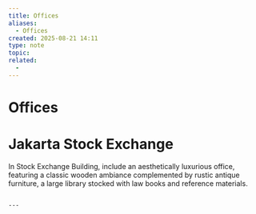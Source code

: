 ```yaml
---
title: Offices
aliases:
  - Offices
created: 2025-08-21 14:11
type: note
topic:
related:
  -
---
```

# Offices

# Jakarta Stock Exchange

In Stock Exchange Building, include an aesthetically luxurious office, featuring a classic wooden ambiance complemented by rustic antique furniture, a large library stocked with law books and reference materials.


```

---

